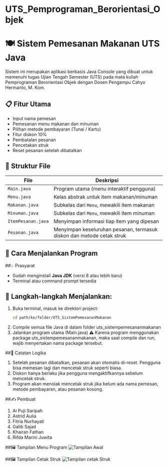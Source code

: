 # UTS_Pemprograman_Berorientasi_Objek
# 🍽️ Sistem Pemesanan Makanan UTS Java

Sistem ini merupakan aplikasi berbasis Java Console yang dibuat untuk memenuhi tugas Ujian Tengah Semester (UTS) pada mata kuliah Pemprograman Berorientasi Objek dengan Dosen Pengampu Cahyo Hermanto, M. Kom.

## 📋 Fitur Utama

- Input nama pemesan
- Pemesanan menu makanan dan minuman
- Pilihan metode pembayaran (Tunai / Kartu)
- Fitur diskon 10%
- Pembatalan pesanan
- Pencetakan struk
- Reset pesanan setelah dibatalkan

## 🧱 Struktur File

| File               | Deskripsi                                                                 |
|--------------------|--------------------------------------------------------------------------|
| `Main.java`        | Program utama (menu interaktif pengguna)                                 |
| `Menu.java`        | Kelas abstrak untuk item makanan/minuman                                 |
| `Makanan.java`     | Subkelas dari `Menu`, mewakili item makanan                              |
| `Minuman.java`     | Subkelas dari `Menu`, mewakili item minuman                              |
| `ItemPesanan.java` | Menyimpan informasi tiap item yang dipesan                               |
| `Pesanan.java`     | Menyimpan keseluruhan pesanan, termasuk diskon dan metode cetak struk    |

## 🚀 Cara Menjalankan Program
##💡 Prasyarat
- Sudah menginstall **Java JDK** (versi 8 atau lebih baru)
- Terminal atau command prompt tersedia

## 🔧 Langkah-langkah Menjalankan:
1. Buka terminal, masuk ke direktori project:
   ```bash
   cd path/ke/folder/UTS_SistemPemesananMakanan
2. Compile semua file Java di dalam folder uts_sistempemesananmakanan
3. Jalankan program utama (Main.java)
⚠️ Karena program menggunakan package uts_sistempemesananmakanan, maka saat compile dan run, wajib menyertakan nama package tersebut.

##🧠 Catatan Logika
1. Setelah pesanan dibatalkan, pesanan akan otomatis di-reset. Pengguna bisa memesan lagi dan mencetak struk seperti biasa.
2. Diskon hanya berlaku jika pengguna mengaktifkannya sebelum mencetak struk.
3. Program akan menolak mencetak struk jika belum ada nama pemesan, metode pembayaran, atau pesanan kosong.

##✍️ Pembuat
1. Ai Puji Saripah
2. Astrid Aulia
3. Fitria Nurhayati
4. Galib Sajad
5. Khairan Fathan
6. Rifda Marini Juwita

##🖼️ Tampilan Menu Program
![Tampilan Awal](https://github.com/user-attachments/assets/10836299-801d-4a19-9543-e106de8370b5)

##🖼️ Tampilan Cetak Struk
![Tampilan cetak Struk](https://github.com/user-attachments/assets/45a0ad98-0afd-43f1-b93b-0c569dfceacc)
